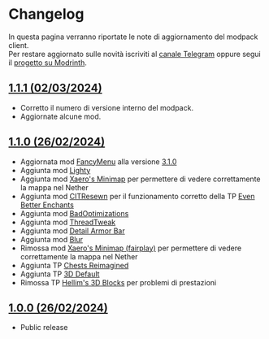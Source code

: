 # Changelog
In questa pagina verranno riportate le note di aggiornamento del modpack client.  
Per restare aggiornato sulle novità iscriviti al [canale Telegram](https://t.me/sbekucraft) oppure segui il [progetto su Modrinth](https://modrinth.com/modpack/sbekucraft).

## [1.1.1 (02/03/2024)](https://modrinth.com/modpack/sbekucraft/version/1.1.1)
- Corretto il numero di versione interno del modpack.
- Aggiornate alcune mod.

## [1.1.0 (26/02/2024)](https://modrinth.com/modpack/sbekucraft/version/1.1.0)
- Aggiornata mod [FancyMenu](https://modrinth.com/mod/fancymenu) alla versione [3.1.0](https://modrinth.com/mod/fancymenu/version/3.1.0-1.20.4-fabric)
- Aggiunta mod [Lighty](https://modrinth.com/mod/lighty)
- Aggiunta mod [Xaero's Minimap](https://modrinth.com/mod/xaeros-minimap) per permettere di vedere correttamente la mappa nel Nether
- Aggiunta mod [CITResewn](https://github.com/dicedpixels/CITResewn/releases/tag/1.20.4-1.1.4-dicedpixels) per il funzionamento corretto della TP [Even Better Enchants](https://modrinth.com/resourcepack/even-better-enchants)
- Aggiunta mod [BadOptimizations](https://modrinth.com/mod/badoptimizations)
- Aggiunta mod [ThreadTweak](https://modrinth.com/mod/threadtweak)
- Aggiunta mod [Detail Armor Bar](https://modrinth.com/mod/detail-armor-bar)
- Aggiunta mod [Blur](https://modrinth.com/mod/blur-fabric)
- Rimossa mod [Xaero's Minimap (fairplay)](https://modrinth.com/mod/xaeros-minimap-fair) per permettere di vedere correttamente la mappa nel Nether
- Aggiunta TP [Chests Reimagined](https://modrinth.com/resourcepack/chests-reimagined)
- Aggiunta TP [3D Default](https://modrinth.com/resourcepack/3d-default)
- Rimossa TP [Hellim's 3D Blocks](https://modrinth.com/resourcepack/hellims-3d-blocks) per problemi di prestazioni

## [1.0.0 (26/02/2024)](https://modrinth.com/modpack/sbekucraft/version/1.0.0)
- Public release
